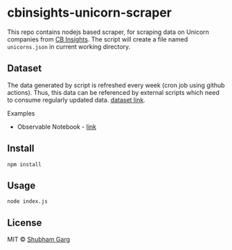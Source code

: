 # cbinsights-unicorn-scraper

This repo contains nodejs based scraper, for scraping data on Unicorn companies from [CB Insights](https://www.cbinsights.com/research-unicorn-companies). The script will create a file named `unicorns.json` in current working directory.

## Dataset

The data generated by script is refreshed every week (cron job using github actions). Thus, this data can be referenced by external scripts which need to consume regularly updated data. [dataset link](https://github.com/shubhamgrg04/cbinsights-unicorn-scraper/blob/master/unicorns.json).

Examples

- Observable Notebook - [link](https://observablehq.com/@shubhamgrg04/unicorn-companies)

## Install

```
npm install
```

## Usage

```
node index.js
```

## License

MIT © [Shubham Garg](https://www.shubhamgrg.com/)
